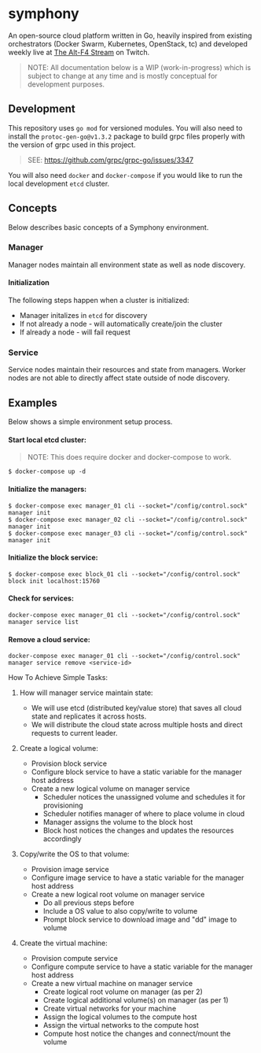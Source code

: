 # symphony

An open-source cloud platform written in Go, heavily inspired from existing orchestrators (Docker Swarm, Kubernetes, OpenStack, tc) and developed weekly live at [The Alt-F4 Stream](https://www.twitch.tv/thealtf4stream "The Alt-F4 Stream") on Twitch.

> NOTE: All documentation below is a WIP (work-in-progress) which is subject to change at any time and is mostly conceptual for development purposes.

## Development

This repository uses `go mod` for versioned modules. You will also need to install the `protoc-gen-go@v1.3.2` package to build grpc files properly with the version of grpc used in this project.

> SEE: https://github.com/grpc/grpc-go/issues/3347

You will also need `docker` and `docker-compose` if you would like to run the local development `etcd` cluster.

## Concepts

Below describes basic concepts of a Symphony environment.

### Manager

Manager nodes maintain all environment state as well as node discovery.

#### Initialization

The following steps happen when a cluster is initialized:

- Manager initalizes in `etcd` for discovery
- If not already a node - will automatically create/join the cluster
- If already a node - will fail request

### Service

Service nodes maintain their resources and state from managers. Worker nodes are not able to directly affect state outside of node discovery.

## Examples

Below shows a simple environment setup process.

#### Start local etcd cluster:

> NOTE: This does require docker and docker-compose to work.

```
$ docker-compose up -d
```

#### Initialize the managers:

```
$ docker-compose exec manager_01 cli --socket="/config/control.sock" manager init
$ docker-compose exec manager_02 cli --socket="/config/control.sock" manager init
$ docker-compose exec manager_03 cli --socket="/config/control.sock" manager init
```

#### Initialize the block service:

```
$ docker-compose exec block_01 cli --socket="/config/control.sock" block init localhost:15760
```

#### Check for services:

```
docker-compose exec manager_01 cli --socket="/config/control.sock" manager service list
```

#### Remove a cloud service:

```
docker-compose exec manager_01 cli --socket="/config/control.sock" manager service remove <service-id>
```

How To Achieve Simple Tasks:

1. How will manager service maintain state:

   - We will use etcd (distributed key/value store) that saves all cloud state and replicates it across hosts.
   - We will distribute the cloud state across multiple hosts and direct requests to current leader.

1. Create a logical volume:

   - Provision block service
   - Configure block service to have a static variable for the manager host address
   - Create a new logical volume on manager service
     - Scheduler notices the unassigned volume and schedules it for provisioning
     - Scheduler notifies manager of where to place volume in cloud
     - Manager assigns the volume to the block host
     - Block host notices the changes and updates the resources accordingly

1. Copy/write the OS to that volume:

   - Provision image service
   - Configure image service to have a static variable for the manager host address
   - Create a new logical root volume on manager service
     - Do all previous steps before
     - Include a OS value to also copy/write to volume
     - Prompt block service to download image and "dd" image to volume

1. Create the virtual machine:

   - Provision compute service
   - Configure compute service to have a static variable for the manager host address
   - Create a new virtual machine on manager service
     - Create logical root volume on manager (as per 2)
     - Create logical additional volume(s) on manager (as per 1)
     * Create virtual networks for your machine
     - Assign the logical volumes to the compute host
     - Assign the virtual networks to the compute host
     - Compute host notice the changes and connect/mount the volume
